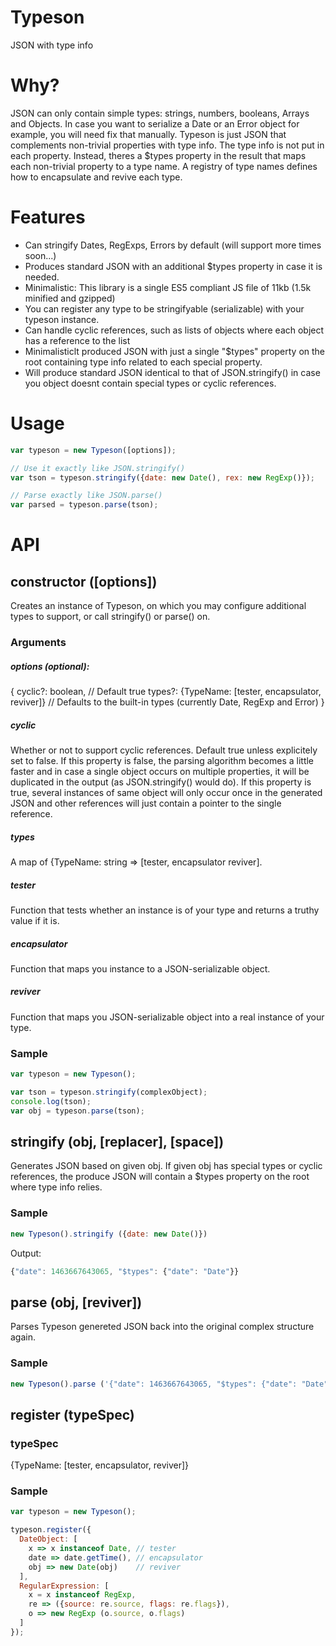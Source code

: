 # Typeson
JSON with type info

# Why?
JSON can only contain simple types: strings, numbers, booleans, Arrays and Objects. In case you want to serialize a Date or an Error object for example, you will need fix that manually. Typeson is just JSON that complements non-trivial properties with type info. The type info is not put in each property. Instead, theres a $types property in the result that maps each non-trivial property to a type name. A registry of type names defines how to encapsulate and revive each type.

# Features
* Can stringify Dates, RegExps, Errors by default (will support more times soon...)
* Produces standard JSON with an additional $types property in case it is needed.
* Minimalistic: This library is a single ES5 compliant JS file of 11kb (1.5k minified and gzipped)
* You can register any type to be stringifyable (serializable) with your typeson instance.
* Can handle cyclic references, such as lists of objects where each object has a reference to the list
* Minimalisticlt produced JSON with just a single "$types" property on the root containing type info related
  to each special property.
* Will produce standard JSON identical to that of JSON.stringify() in case you object doesnt contain special types or cyclic references.

# Usage
```js
var typeson = new Typeson([options]);

// Use it exactly like JSON.stringify()
var tson = typeson.stringify({date: new Date(), rex: new RegExp()});

// Parse exactly like JSON.parse()
var parsed = typeson.parse(tson);
```

# API

## constructor ([options])
Creates an instance of Typeson, on which you may configure additional types to support, or call stringify() or parse() on.

### Arguments
##### options (optional):
{
    cyclic?: boolean, // Default true
    types?: {TypeName: [tester, encapsulator, reviver]} // Defaults to the built-in types (currently Date, RegExp and Error)
}

##### cyclic
Whether or not to support cyclic references. Default true unless explicitely set to false. If this property is false, the parsing algorithm becomes a little faster and in case a single object occurs on multiple properties, it will be duplicated in the output (as JSON.stringify() would do). If this property is true, several instances of same object will only occur once in the generated JSON and other references will just contain a pointer to the single reference.

##### types
A map of {TypeName: string => [tester, encapsulator reviver].

##### tester
Function that tests whether an instance is of your type and returns a truthy value if it is.

##### encapsulator
Function that maps you instance to a JSON-serializable object.

##### reviver
Function that maps you JSON-serializable object into a real instance of your type.

### Sample
```js
var typeson = new Typeson();

var tson = typeson.stringify(complexObject);
console.log(tson);
var obj = typeson.parse(tson);

```

## stringify (obj, [replacer], [space])

Generates JSON based on given obj. If given obj has special types or cyclic references, the produce JSON will contain a $types property on the root where type info relies.

### Sample
```js
new Typeson().stringify ({date: new Date()})
```
Output:
```js
{"date": 1463667643065, "$types": {"date": "Date"}}
```

## parse (obj, [reviver])

Parses Typeson genereted JSON back into the original complex structure again.

### Sample
```js
new Typeson().parse ('{"date": 1463667643065, "$types": {"date": "Date"}}');
```

## register (typeSpec)

### typeSpec
{TypeName: [tester, encapsulator, reviver]}

### Sample

```js
var typeson = new Typeson();

typeson.register({
  DateObject: [
    x => x instanceof Date, // tester
    date => date.getTime(), // encapsulator
    obj => new Date(obj)    // reviver
  ],
  RegularExpression: [
    x = x instanceof RegExp,
    re => ({source: re.source, flags: re.flags}),
    o => new RegExp (o.source, o.flags)
  ]
});
```
